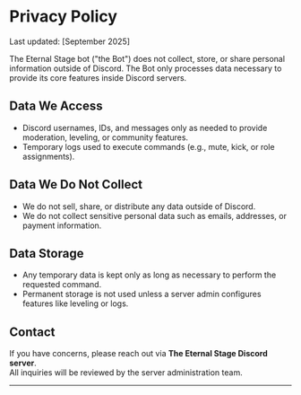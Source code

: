 # Privacy Policy

Last updated: [September 2025]

The Eternal Stage bot ("the Bot") does not collect, store, or share personal information outside of Discord. The Bot only processes data necessary to provide its core features inside Discord servers.

## Data We Access
- Discord usernames, IDs, and messages only as needed to provide moderation, leveling, or community features.
- Temporary logs used to execute commands (e.g., mute, kick, or role assignments).

## Data We Do Not Collect
- We do not sell, share, or distribute any data outside of Discord.
- We do not collect sensitive personal data such as emails, addresses, or payment information.

## Data Storage
- Any temporary data is kept only as long as necessary to perform the requested command.
- Permanent storage is not used unless a server admin configures features like leveling or logs.

## Contact
If you have concerns, please reach out via **The Eternal Stage Discord server**.  
All inquiries will be reviewed by the server administration team.

---
